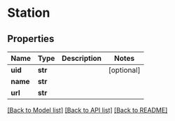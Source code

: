 # Station

## Properties
Name | Type | Description | Notes
------------ | ------------- | ------------- | -------------
**uid** | **str** |  | [optional] 
**name** | **str** |  | 
**url** | **str** |  | 

[[Back to Model list]](../README.md#documentation-for-models) [[Back to API list]](../README.md#documentation-for-api-endpoints) [[Back to README]](../README.md)


